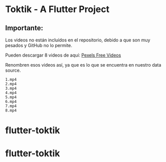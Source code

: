 # Toktik - A Flutter Project

## Importante:
Los videos no están incluídos en el repositorio, debido a que son muy pesados y GitHub no lo permite.

Pueden descargar 8 videos de aquí:
[Pexels Free Videos](https://www.pexels.com/search/videos/vertical/)

Renombren esos videos así, ya que es lo que se encuentra en nuestro data source.
```
1.mp4
2.mp4
3.mp4
4.mp4
5.mp4
6.mp4
7.mp4
8.mp4
```
# flutter-toktik
# flutter-toktik
